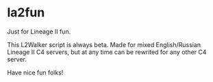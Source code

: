 # la2fun
Just for Lineage II fun.

This L2Walker script is always beta.
Made for mixed English/Russian Lineage II C4 servers, but at any time can be 
rewrited for any other C4 server.

Have nice fun folks!
